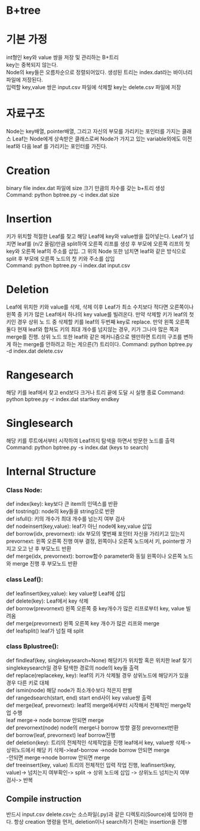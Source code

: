 # B+tree
# 기본 가정
int형인 key와 value 쌍을 저장 및 관리하는 B+트리  
key는 중복되지 않는다.  
Node의 key들은 오름차순으로 정렬되어있다.
생성된 트리는 index.dat라는 바이너리 파일에 저장된다.  
입력할 key,value 쌍은 input.csv 파일에 삭제할 key는 delete.csv 파일에 저장  

# 자료구조
Node는    key배열, pointer배열, 그리고   자신의    부모를   가리키는    포인터를    가지는    클래스
Leaf는    Node에게    상속받은    클래스로써    Node가    가지고    있는    variable외에도    이전    leaf와    다음    leaf 를   가리키는    포인터를    가진다.

# Creation
binary file index.dat 파일에 size 크기 만큼의 차수를 갖는 b+트리 생성  
Command: python bptree.py -c index.dat size
# Insertion 
키가 위치할 적절한 Leaf를 찾고 해당 Leaf에 key와 value쌍을 집어넣는다. Leaf가 넘치면 leaf를 (n/2  올림)만큼 split하여 오른쪽 리프를 생성 후 부모에 오른쪽 리프의 첫 key와 오른쪽 leaf의 주소를 삽입.  그 위의 Node 또한 넘치면 leaf와 같은 방식으로 split  후 부모에 오른쪽 노드의 첫 키와 주소를 삽입  
Command: python bptree.py -i index.dat input.csv  

# Deletion
Leaf에 위치한 키와 value를 삭제, 삭제 이후 Leaf가 최소 수치보다 적다면 오른쪽이나 왼쪽 중 키가 많은 Leaf에서 하나의 key value를 빌려온다. 만약 삭제할 키가 leaf의 첫 키인 경우 상위 노 드 중 삭제할 키를 leaf의 두번째 key로 replace.  만약 왼쪽 오른쪽 둘다 현재 leaf와 합쳐도 키의 최대 개수를 넘지않는 경우, 키가 그나마 많은 쪽과 merge를 진행.  상위 노드 또한 leaf와 같은 메커니즘으로 웬만하면 트리의 구조를 변하게 하는 merge를 안하려고 하는 게으른(?) 트리이다.
Command: python bptree.py -d index.dat delete.csv  

# Rangesearch
해당    키를    leaf에서    찾고    end보다    크거나   트리    끝에    도달    시    실행    종료 
Command: python bptree.py -r index.dat startkey endkey

# Singlesearch 
해당    키를    루트에서부터   시작하여    Leaf까지    탐색을    하면서    방문한    노드를    출력 
Command: python bptree.py -s index.dat (keys to search) 

# Internal Structure
### Class Node:  
def index(key): key보다   큰    item의    인덱스를    반환  
def tostring(): node의    key들을   string으로    반환  
def isfull(): 키의    개수가   최대   개수를    넘는지   여부    검사  
def nodeinsert(key,value): leaf가    아닌    node에    key,value 삽입  
def borrow(idx, prevornext): idx 부모의    몇번째    포인터   자신을    가리키고    있는지prevornext: 왼쪽    오른쪽    진행    여부    결정, 왼쪽이나    오른쪽    노드에서      키, pointer쌍    가지고    오고   난 후   부모노드    반환  
def merge(idx, prevornext): borrow함수    parameter와    동일    왼쪽이나   오른쪽    노드와    merge 진행    후 부모노드    반환 

### class Leaf():  
def leafinsert(key,value): key value쌍    Leaf에    삽입  
def delete(key): Leaf에서    key 삭제  
def borrow(prevornext) 왼쪽   오른쪽    중    key개수가   많은    리프로부터    key, value 빌려옴  
def merge(prevornext) 왼쪽   오른쪽    key 개수가    많은   리프와    merge  
def leafsplit() leaf가    넘칠   때   split  

### class Bplustree():  
def findleaf(key, singlekeysearch=None) 해당키가    위치할    혹은    위치한    leaf 찾기   singlekeysearch일 경우    탐색한    경로의    node의   key들    출력  
def replace(replacekey, key): leaf의    키가    삭제될    경우    상위노드에    해당키가    있을    경우    다른    키로 대체  
def ismin(node) 해당    node가    최소개수보다   적은지    판별  
def rangedsearch(start, end) start end사이   key value쌍   출력  
def merge(leaf, prevornext): leaf의    merge에서부터   시작해서    전체적인    merge작업   수행  
leaf merge-> node borrow 안되면    merge  
def prevornext(node) node의   merge나    borrow 방향    결정   prevornext반환  
def borrow(leaf, prevornext) leaf borrow진행  
def deletion(key):  트리의    전체적인    삭제작업을    진행    leaf에서    key, value쌍    삭제->  상위노드에서 해당    키    삭제->leaf-borrow         ->node borrow 안되면    merge  
-안되면    merge->node borrow 안되면    merge  
def treeinsert(key, value)  트리의 전체적인 입력 작업 진행, leafinsert(key, value)-> 넘치는지 여부확인-> split -> 상위    노드에   삽입    -> 상위노드    넘치는지    여부    검사-> 반복  

## Compile instruction   
반드시    input.csv delete.csv는   소스파일(.py)과    같은    디렉토리(Source)에    있어야   한다. 항상    creation 명령을    먼저, deletion이나    search하기   전에는    insertion을    진행  
